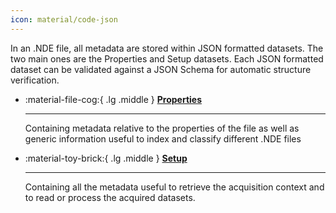```yaml
---
icon: material/code-json
---
```


In an .NDE file, all metadata are stored within JSON formatted datasets. The two main ones are the Properties and Setup datasets. Each JSON formatted dataset can be validated against a JSON Schema for automatic structure verification.

<div class="grid cards" markdown>

-   :material-file-cog:{ .lg .middle } __[Properties]__

    ---

    Containing metadata relative to the properties of the file as well as generic information useful to index and classify different .NDE files

-   :material-toy-brick:{ .lg .middle } __[Setup]__

    ---

    Containing all the metadata useful to retrieve the acquisition context and to read or process the acquired datasets.

</div>

  [Properties]: properties/index.md
  [Setup]: setup/index.md